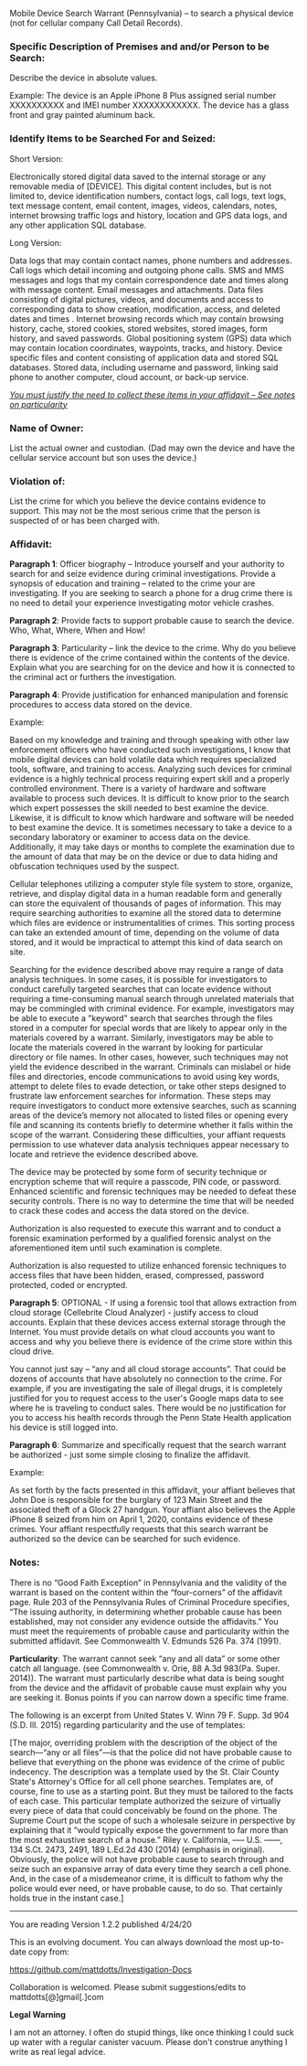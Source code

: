 Mobile Device Search Warrant (Pennsylvania) – to search a physical device (not for cellular company Call Detail Records).

### Specific Description of Premises and and/or Person to be Search:

Describe the device in absolute values.

Example:  The device is an Apple iPhone 8 Plus assigned serial number XXXXXXXXXX and IMEI number XXXXXXXXXXXX.  The device has a glass front and gray painted aluminum back.

### Identify Items to be Searched For and Seized:

Short Version:

Electronically stored digital data saved to the internal storage or any removable media of [DEVICE].  This digital content includes, but is not limited to, device identification numbers, contact logs, call logs, text logs, text message content, email content, images, videos, calendars, notes, internet browsing traffic logs and history, location and GPS data logs, and any other application SQL database.

Long Version:

Data logs that may contain contact names, phone numbers and addresses.  Call logs which detail incoming and outgoing phone calls. SMS and MMS messages and logs that my contain correspondence date and times along with message content. Email messages and attachments. Data files consisting of digital pictures, videos, and documents and access to corresponding data to show creation, modification, access, and deleted dates and times .  Internet browsing records which may contain browsing history, cache, stored cookies, stored websites, stored images, form history, and saved passwords.  Global positioning system (GPS) data which may contain location coordinates, waypoints, tracks, and history. Device specific files and content consisting of application data and stored SQL databases. Stored data, including username and password, linking said phone to another computer, cloud account, or back-up service.

<u>*You must justify the need to collect these items in your affidavit – See notes on particularity*</u>

### Name of Owner:

List the actual owner and custodian.  (Dad may own the device and have the cellular service account but son uses the device.)

### Violation of:

List the crime for which you believe the device contains evidence to support. This may not be the most serious crime that the person is suspected of or has been charged with.

### Affidavit:

**Paragraph 1**:  Officer biography – Introduce yourself and your authority to search for and seize evidence during criminal investigations.  Provide a synopsis of education and training – related to the crime your are investigating.  If you are seeking to search a phone for a drug crime there is no need to detail your experience investigating motor vehicle crashes.

**Paragraph 2**: Provide facts to support probable cause to search the device.  Who, What, Where, When and How!

**Paragraph 3**: Particularity – link the device to the crime.  Why do you believe there is evidence of the crime contained within the contents of the device. Explain what you are searching for on the device and how it is connected to the criminal act or furthers the investigation.

**Paragraph 4**:  Provide justification for enhanced manipulation and forensic procedures to access data stored on the device.

Example:

Based on my knowledge and training and through speaking with other law enforcement officers who have conducted such investigations, I know that mobile digital devices can hold volatile data which requires specialized tools, software, and training to access.  Analyzing such devices for criminal evidence is a highly technical process requiring expert skill and a properly controlled environment.  There is a variety of hardware and software available to process such devices.  It is difficult to know prior to the search which expert possesses the skill needed to best examine the device.  Likewise, it is difficult to know which hardware and software will be needed to best examine the device.  It is sometimes necessary to take a device to a secondary laboratory or examiner to access data on the device. Additionally, it may take days or months to complete the examination due to the amount of data that may be on the device or due to data hiding and obfuscation techniques used by the suspect.

Cellular telephones utilizing a computer style file system to store, organize, retrieve, and display digital data in a human readable form and generally can store the equivalent of thousands of pages of information. This may require searching authorities to examine all the stored data to determine which files are evidence or instrumentalities of crimes.  This sorting process can take an extended amount of time, depending on the volume of data stored, and it would be impractical to attempt this kind of data search on site.

Searching for the evidence described above may require a range of data analysis techniques.  In some cases, it is possible for investigators to conduct carefully targeted searches that can locate evidence without requiring a time-consuming manual search through unrelated materials that may be commingled with criminal evidence.  For example, investigators may be able to execute a "keyword" search that searches through the files stored in a computer for special words that are likely to appear only in the materials covered by a warrant.  Similarly, investigators may be able to locate the materials covered in the warrant by looking for particular directory or file names.  In other cases, however, such techniques may not yield the evidence described in the warrant.  Criminals can mislabel or hide files and directories, encode communications to avoid using key words, attempt to delete files to evade detection, or take other steps designed to frustrate law enforcement searches for information.   These steps may require investigators to conduct more extensive searches, such as scanning areas of the device’s memory not allocated to listed files or opening every file and scanning its contents briefly to determine whether it falls within the scope of the warrant.  Considering these difficulties, your affiant requests permission to use whatever data analysis techniques appear necessary to locate and retrieve the evidence described above.

The device may be protected by some form of security technique or encryption scheme that will require a passcode, PIN code, or password.  Enhanced scientific and forensic techniques may be needed to defeat these security controls.  There is no way to determine the time that will be needed to crack these codes and access the data stored on the device.

Authorization is also requested to execute this warrant and to conduct a forensic examination performed by a qualified forensic analyst on the aforementioned item until such examination is complete.

Authorization is also requested to utilize enhanced forensic techniques to access files that have been hidden, erased, compressed, password protected, coded or encrypted.

**Paragraph 5**:  OPTIONAL - If using a forensic tool that allows extraction from cloud storage (Cellebrite Cloud Analyzer) - justify access to cloud accounts.  Explain that these devices access external storage through the Internet.  You must provide details on what cloud accounts you want to access and why you believe there is evidence of the crime store within this cloud drive.

You cannot just say – “any and all cloud storage accounts”. That could be dozens of accounts that have absolutely no connection to the crime.  For example, if you are investigating the sale of illegal drugs, it is completely justified for you to request access to the user's Google maps data to see where he is traveling to conduct sales.  There would be no justification for you to access his health records through the Penn State Health application his device is still logged into.

**Paragraph 6**: Summarize and specifically request that the search warrant be authorized - just some simple closing to finalize the affidavit.

Example:

As set forth by the facts presented in this affidavit, your affiant believes that John Doe is responsible for the burglary of 123 Main Street and the associated theft of a Glock 27 handgun.  Your affiant also believes the Apple iPhone 8 seized from him on April 1, 2020, contains evidence of these crimes.  Your affiant respectfully requests that this search warrant be authorized so the device can be searched for such evidence.

### Notes:

There is no “Good Faith Exception” in Pennsylvania and the validity of the warrant is based on the content within the “four-corners” of the affidavit page. Rule 203 of the Pennsylvania Rules of Criminal Procedure specifies, “The issuing authority, in determining whether probable cause has been established, may not consider any evidence outside the affidavits.”  You must meet the requirements of probable cause and particularity within the submitted affidavit. See Commonwealth V. Edmunds 526 Pa. 374 (1991).

**Particularity**: The warrant cannot seek “any and all data” or some other catch all language. (see Commonwealth v. Orie, 88 A.3d 983(Pa. Super. 2014)).  The warrant must particularly describe what data is being sought from the device and the affidavit of probable cause must explain why you are seeking it.  Bonus points if you can narrow down a specific time frame.

The following is an excerpt from United States V. Winn 79 F. Supp. 3d 904 (S.D. Ill. 2015) regarding particularity and the use of templates:

[The major, overriding problem with the description of the object of the search—“any or all files”—is that the police did not have probable cause to believe that everything on the phone was evidence of the crime of public indecency. The description was a template used by the St. Clair County State's Attorney's Office for all cell phone searches. Templates are, of course, fine to use as a starting point. But they must be tailored to the facts of each case. This particular template authorized the seizure of virtually every piece of data that could conceivably be found on the phone. The Supreme Court put the scope of such a wholesale seizure in perspective by explaining that it “would typically expose the government to far more than the most exhaustive search of a house.” Riley v. California, ––– U.S. ––––, 134 S.Ct. 2473, 2491, 189 L.Ed.2d 430 (2014) (emphasis in original). Obviously, the police will not have probable cause to search through and seize such an expansive array of data every time they search a cell phone. And, in the case of a misdemeanor crime, it is difficult to fathom why the police would ever need, or have probable cause, to do so. That certainly holds true in the instant case.]

*************************************************************************************************************
You are reading Version 1.2.2 published 4/24/20

This is an evolving document.  You can always download the most up-to-date copy from:

https://github.com/mattdotts/Investigation-Docs

Collaboration is welcomed.  Please submit suggestions/edits to mattdotts[@]gmail[.]com

**Legal Warning**

I am not an attorney.  I often do stupid things, like once thinking I could suck up water with a regular canister vacuum.  Please don't construe anything I write as real legal advice.